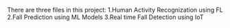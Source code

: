 There are three files in this project: 1.Human Activity Recognization using FL 2.Fall Prediction using ML Models 3.Real time Fall Detection using IoT
